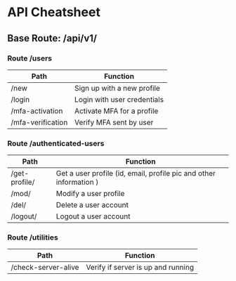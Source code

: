 # API Cheatsheet
## Base Route: /api/v1/
### Route /users
| Path | Function |
| ----------- | ----------- |
| /new | Sign up with a new profile |
| /login | Login with user credentials |
| /mfa-activation | Activate MFA for a profile |
| /mfa-verification | Verify MFA sent by user |

### Route /authenticated-users
| Path | Function |
| ----------- | ----------- |
| /get-profile/ | Get a user profile (id, email, profile pic and other information ) |
| /mod/ | Modify a user profile |
| /del/ | Delete a user account |
| /logout/ | Logout a user account |

### Route /utilities
| Path | Function |
| ----------- | ----------- |
| /check-server-alive | Verify if server is up and running |
